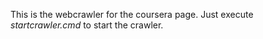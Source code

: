 This is the webcrawler for the coursera page.
Just execute _startcrawler.cmd_ to start the crawler.
